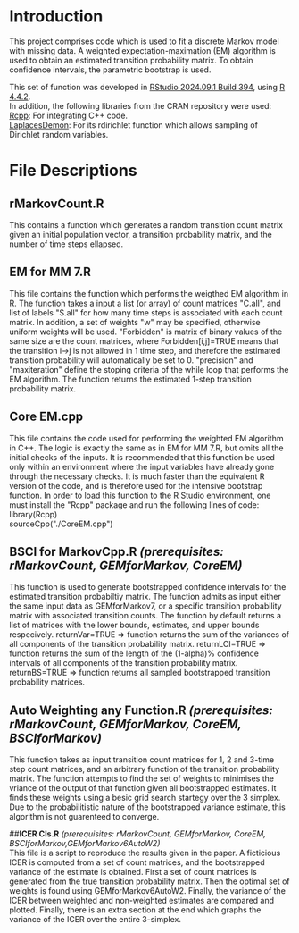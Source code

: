 # **Introduction**  
This project comprises code which is used to fit a discrete Markov model with missing data. 
A weighted expectation-maximation (EM) algorithm is used to obtain an estimated transition probability matrix.
To obtain confidence intervals, the parametric bootstrap is used.

This set of function was developed in [RStudio 2024.09.1 Build 394](https://posit.co/download/rstudio-desktop/), using [R 4.4.2](https://cran.r-project.org/bin/windows/base/).  
In addition, the following libraries from the CRAN repository were used:  
[Rcpp](https://cran.r-project.org/web/packages/Rcpp/index.html): For integrating C++ code.  
[LaplacesDemon](https://cran.r-project.org/web/packages/LaplacesDemon/index.html): For its rdirichlet function which allows sampling of Dirichlet random variables.

# **File Descriptions**  
## **rMarkovCount.R**  
This contains a function which generates a random transition count matrix given an initial population vector, a transition probability matrix, and the number of time steps ellapsed.

## **EM for MM 7.R**  
This file contains the function which performs the weigthed EM algorithm in R. The function takes a input a list (or array) of count matrices "C.all", and list of labels "S.all" for how many time steps is associated with each count matrix. 
In addition, a set of weights "w" may be specified, otherwise uniform weights will be used.
"Forbidden" is matrix of binary values of the same size are the count matrices, where Forbidden[i,j]=TRUE means that the transition i->j is not allowed in 1 time step, and therefore the estimated transition probability will automatically be set to 0.
"precision" and "maxiteration" define the stoping criteria of the while loop that performs the EM algorithm.
The function returns the estimated 1-step transition probability matrix. 

## **Core EM.cpp**  
This file contains the code used for performing the weighted EM algorithm in C++. The logic is exactly the same as in EM for MM 7.R, but omits all the initial checks of the inputs. It is recommended that this function be used only within an environment where the input variables have already gone through the necessary checks. It is much faster than the equivalent R version of the code, and is therefore used for the intensive bootstrap function. In order to load this function to the R Studio environment, one must install the "Rcpp" package and run the following lines of code:  
library(Rcpp)  
sourceCpp("./CoreEM.cpp")

## **BSCI for MarkovCpp.R** _(prerequisites: rMarkovCount, GEMforMarkov, CoreEM)_  
This function is used to generate bootstrapped confidence intervals for the estimated transition probabiltiy matrix. 
The function admits as input either the same input data as GEMforMarkov7, or a specific transition probability matrix with associated transition counts. 
The function by default returns a list of matrices with the lower bounds, estimates, and upper bounds respecively. 
returnVar=TRUE => function returns the sum of the variances of all components of the transition probability matrix. 
returnLCI=TRUE => function returns the sum of the length of the (1-alpha)% confidence intervals of all components of the transition probability matrix. 
returnBS=TRUE => function returns all sampled bootstrapped transition probability matrices. 

## **Auto Weighting any Function.R** _(prerequisites: rMarkovCount, GEMforMarkov, CoreEM, BSCIforMarkov)_  
This function takes as input transition count matrices for 1, 2 and 3-time step count matrices, and an arbitrary function of the transition probability matrix. The function attempts to find the set of weights to minimises the vriance of the output of that function given all bootstrapped estimates. It finds these weights using a besic grid search startegy over the 3 simplex. Due to the probabilitistic nature of the bootstrapped variance estimate, this algorithm is not guarenteed to converge. 

##**ICER CIs.R** _(prerequisites: rMarkovCount, GEMforMarkov, CoreEM, BSCIforMarkov,GEMforMarkov6AutoW2)_  
This file is a script to reproduce the results given in the paper. A ficticious ICER is computed from a set of count matrices, and the bootstrapped variance of the estimate is obtained. First a set of count matrices is generated from the true transition probability matrix. Then the optimal set of weights is found using GEMforMarkov6AutoW2. Finally, the variance of the ICER between weighted and non-weighted estimates are compared and plotted. Finally, there is an extra section at the end which graphs the variance of the ICER over the entire 3-simplex. 

